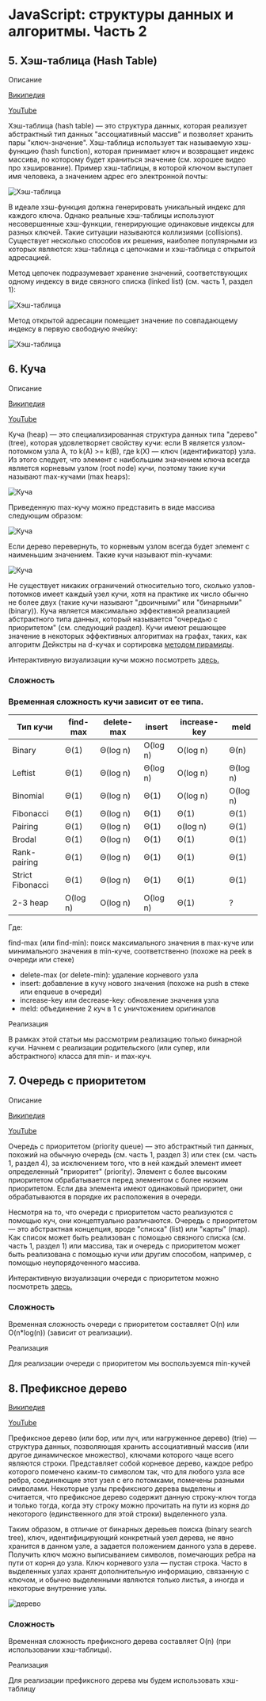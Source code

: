 # JavaScript: структуры данных и алгоритмы. Часть 2

## 5. Хэш-таблица (Hash Table)

Описание

[Википедия](https://ru.wikipedia.org/wiki/%D0%A5%D0%B5%D1%88-%D1%82%D0%B0%D0%B1%D0%BB%D0%B8%D1%86%D0%B0)

[YouTube](https://www.youtube.com/watch?v=cWbuK7C13HQ)

Хэш-таблица (hash table) — это структура данных, которая реализует абстрактный тип данных "ассоциативный массив" и позволяет хранить пары "ключ-значение". Хэш-таблица использует так называемую хэш-функцию (hash function), которая принимает ключ и возвращает индекс массива, по которому будет храниться значение (см. хорошее видео про хэширование). Пример хэш-таблицы, в которой ключом выступает имя человека, а значением адрес его электронной почты:

![Хэш-таблица](https://habrastorage.org/r/w1560/webt/rx/lo/u4/rxlou4t-at0bmzeeno2bll_2igs.png)

В идеале хэш-функция должна генерировать уникальный индекс для каждого ключа. Однако реальные хэш-таблицы используют несовершенные хэш-функции, генерирующие одинаковые индексы для разных ключей. Такие ситуации называются коллизиями (collisions). Существует несколько способов их решения, наиболее популярными из которых являются: хэш-таблица с цепочками и хэш-таблица с открытой адресацией.


Метод цепочек подразумевает хранение значений, соответствующих одному индексу в виде связного списка (linked list) (см. часть 1, раздел 1):

![Хэш-таблица](https://habrastorage.org/r/w1560/webt/et/dn/jw/etdnjwllpuzxjxnp4l5uwjvqk0i.png)

Метод открытой адресации помещает значение по совпадающему индексу в первую свободную ячейку:

![Хэш-таблица](https://habrastorage.org/r/w1560/webt/oi/io/li/oiiolihgcyn10bwjxkj4zhtqkcc.png)


## 6. Куча

Описание

[Википедия](https://ru.wikipedia.org/wiki/%D0%9A%D1%83%D1%87%D0%B0_(%D1%81%D1%82%D1%80%D1%83%D0%BA%D1%82%D1%83%D1%80%D0%B0_%D0%B4%D0%B0%D0%BD%D0%BD%D1%8B%D1%85))

[YouTube](https://www.youtube.com/watch?v=bO6h0NbbUEg)

Куча (heap) — это специализированная структура данных типа "дерево" (tree), которая удовлетворяет свойству кучи: если B является узлом-потомком узла A, то k(A) >= k(B), где k(X) — ключ (идентификатор) узла. Из этого следует, что элемент с наибольшим значением ключа всегда является корневым узлом (root node) кучи, поэтому такие кучи называют max-кучами (max heaps):

![Куча](https://habrastorage.org/r/w1560/webt/oj/f2/tw/ojf2tw7pyohegjkuug9tbqbwyre.png)

Приведенную max-кучу можно представить в виде массива следующим образом:

![Куча](https://habrastorage.org/r/w1560/webt/ra/er/en/raerencrfmantpcrfbgdc6iqmji.png)

Если дерево перевернуть, то корневым узлом всегда будет элемент с наименьшим значением. Такие кучи называют min-кучами:

![Куча](https://habrastorage.org/r/w1560/webt/ir/5v/rd/ir5vrdxssdly_uih82hq7slokr4.png)

Не существует никаких ограничений относительно того, сколько узлов-потомков имеет каждый узел кучи, хотя на практике их число обычно не более двух (такие кучи называют "двоичными" или "бинарными" (binary)). Куча является максимально эффективной реализацией абстрактного типа данных, который называется "очередью с приоритетом" (см. следующий раздел). Кучи имеют решающее значение в некоторых эффективных алгоритмах на графах, таких, как алгоритм Дейкстры на d-кучах и сортировка [методом пирамиды](https://ru.wikipedia.org/wiki/%D0%9F%D0%B8%D1%80%D0%B0%D0%BC%D0%B8%D0%B4%D0%B0%D0%BB%D1%8C%D0%BD%D0%B0%D1%8F_%D1%81%D0%BE%D1%80%D1%82%D0%B8%D1%80%D0%BE%D0%B2%D0%BA%D0%B0).

Интерактивную визуализации кучи можно посмотреть [здесь.](https://www.cs.usfca.edu/~galles/JavascriptVisual/Heap.html)


### Сложность

### Временная сложность кучи зависит от ее типа.

|Тип кучи        |	find-max|	delete-max|	insert | increase-key|	meld |
|--------------- |----------|-------------|--------|-------------|-------|
|Binary	         |Θ(1)	    |Θ(log n)     |O(log n)|	O(log n)|	Θ(n) |
|Leftist         |Θ(1)	    |Θ(log n)	  |Θ(log n)|	O(log n)|Θ(log n)|
|Binomial        |Θ(1)	    |Θ(log n)	  |Θ(1)	   |    O(log n)|O(log n)|
|Fibonacci       |	Θ(1)	|Θ(log n)	  |Θ(1)	   |        Θ(1)|	 Θ(1)|
|Pairing         |	Θ(1)	|Θ(log n)	  |Θ(1)	   |    o(log n)|	 Θ(1)|
|Brodal          |	Θ(1)	|Θ(log n)	  |Θ(1)	   |        Θ(1)|	Θ(1) |
|Rank-pairing	 |Θ(1)	    |Θ(log n)	  |Θ(1)	   |        Θ(1)|	Θ(1) |
|Strict Fibonacci|	Θ(1)	|Θ(log n)	  |Θ(1)    |        Θ(1)| 	Θ(1) |
|2-3 heap	     |O(log n)	|O(log n)	  |O(log n)|	    Θ(1)|	?    |

Где:


find-max (или find-min): поиск максимального значения в max-куче или минимального значения в min-куче, соответственно (похоже на peek в очереди или стеке)
- delete-max (or delete-min): удаление корневого узла
- insert: добавление в кучу нового значения (похоже на push в стеке или enqueue в очереди)
- increase-key или decrease-key: обновление значения узла
- meld: объединение 2 куч в 1 с уничтожением оригиналов

Реализация

В рамках этой статьи мы рассмотрим реализацию только бинарной кучи.
Начнем с реализации родительского (или супер, или абстрактного) класса для min- и max-куч.

## 7. Очередь с приоритетом

Описание

[Википедия](https://ru.wikipedia.org/wiki/%D0%9E%D1%87%D0%B5%D1%80%D0%B5%D0%B4%D1%8C_%D1%81_%D0%BF%D1%80%D0%B8%D0%BE%D1%80%D0%B8%D1%82%D0%B5%D1%82%D0%BE%D0%BC_(%D0%BF%D1%80%D0%BE%D0%B3%D1%80%D0%B0%D0%BC%D0%BC%D0%B8%D1%80%D0%BE%D0%B2%D0%B0%D0%BD%D0%B8%D0%B5))

[YouTube](https://www.youtube.com/watch?v=y_2toG5-j_M)

Очередь с приоритетом (priority queue) — это абстрактный тип данных, похожий на обычную очередь (см. часть 1, раздел 3) или стек (см. часть 1, раздел 4), за исключением того, что в ней каждый элемент имеет определенный "приоритет" (priority). Элемент с более высоким приоритетом обрабатывается перед элементом с более низким приоритетом. Если два элемента имеют одинаковый приоритет, они обрабатываются в порядке их расположения в очереди.


Несмотря на то, что очереди с приоритетом часто реализуются с помощью куч, они концептуально различаются. Очередь с приоритетом — это абстрактная концепция, вроде "списка" (list) или "карты" (map). Как список может быть реализован с помощью связного списка (см. часть 1, раздел 1) или массива, так и очередь с приоритетом может быть реализована с помощью кучи или другим способом, например, с помощью неупорядоченного массива.


Интерактивную визуализации очереди с приоритетом можно посмотреть [здесь.](https://priority-queue-visualizer.vercel.app/)

### Сложность

Временная сложность очереди с приоритетом составляет O(n) или O(n*log(n)) (зависит от реализации).

Реализация

Для реализации очереди с приоритетом мы воспользуемся min-кучей


## 8. Префиксное дерево

[Википедия](https://ru.wikipedia.org/wiki/%D0%9F%D1%80%D0%B5%D1%84%D0%B8%D0%BA%D1%81%D0%BD%D0%BE%D0%B5_%D0%B4%D0%B5%D1%80%D0%B5%D0%B2%D0%BE)

[YouTube](https://www.youtube.com/watch?v=fqfkeJ09G0c)

Префиксное дерево (или бор, или луч, или нагруженное дерево) (trie) — структура данных, позволяющая хранить ассоциативный массив (или другое динамическое множество), ключами которого чаще всего являются строки. Представляет собой корневое дерево, каждое ребро которого помечено каким-то символом так, что для любого узла все ребра, соединяющие этот узел с его потомками, помечены разными символами. Некоторые узлы префиксного дерева выделены и считается, что префиксное дерево содержит данную строку-ключ тогда и только тогда, когда эту строку можно прочитать на пути из корня до некоторого (единственного для этой строки) выделенного узла.


Таким образом, в отличие от бинарных деревьев поиска (binary search tree), ключ, идентифицирующий конкретный узел дерева, не явно хранится в данном узле, а задается положением данного узла в дереве. Получить ключ можно выписыванием символов, помечающих ребра на пути от корня до узла. Ключ корневого узла — пустая строка. Часто в выделенных узлах хранят дополнительную информацию, связанную с ключом, и обычно выделенными являются только листья, а иногда и некоторые внутренние узлы.

![дерево](https://habrastorage.org/r/w1560/webt/tk/yc/-w/tkyc-wz6y5jcnie6zzpjpsk3_oi.png)

### Сложность


Временная сложность префиксного дерева составляет O(n) (при использовании хэш-таблицы).


Реализация


Для реализации префиксного дерева мы будем использовать хэш-таблицу